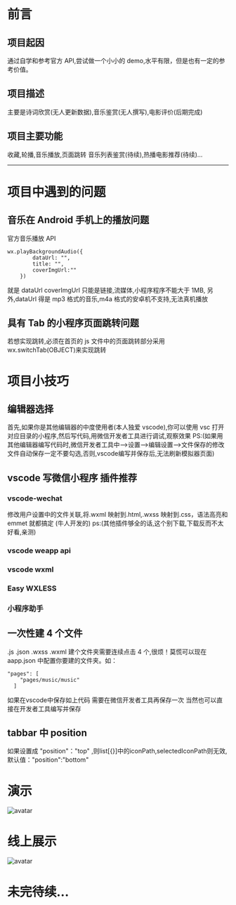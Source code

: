 # 前言

## 项目起因

通过自学和参考官方 API,尝试做一个小小的 demo,水平有限，但是也有一定的参考价值。

## 项目描述

主要是诗词欣赏(无人更新数据),音乐鉴赏(无人撰写),电影评价(后期完成)

## 项目主要功能

收藏,轮播,音乐播放,页面跳转 音乐列表鉴赏(待续),热播电影推荐(待续)...

---

# 项目中遇到的问题

## 音乐在 Android 手机上的播放问题

官方音乐播放 API

```
wx.playBackgroundAudio({
		dataUrl: "",
		title: "",
		coverImgUrl:""
	})
```

就是 dataUrl coverImgUrl 只能是链接,流媒体,小程序程序不能大于 1MB,
另外,dataUrl 得是 mp3 格式的音乐,m4a 格式的安卓机不支持,无法真机播放

## 具有 Tab 的小程序页面跳转问题

若想实现跳转,必须在首页的 js 文件中的页面跳转部分采用 wx.switchTab(OBJECT)来实现跳转

# 项目小技巧

## 编辑器选择
首先,如果你是其他编辑器的中度使用者(本人独爱 vscode),你可以使用 vsc 打开对应目录的小程序,然后写代码,用微信开发者工具进行调试,观察效果 PS:(如果用其他编辑器编写代码时,微信开发者工具中-->设置-->编辑设置-->文件保存的修改文件自动保存一定不要勾选,否则,vscode编写并保存后,无法刷新模拟器页面)

## vscode 写微信小程序 插件推荐

### vscode-wechat 
修改用户设置中的文件关联,将.wxml 映射到.html,.wxss 映射到.css，语法高亮和 emmet 就都搞定 (牛人开发的) ps:(其他插件够全的话,这个别下载,下载反而不太好看,亲测)

### vscode weapp api

### vscode wxml

### Easy WXLESS

### 小程序助手

## 一次性建 4 个文件

.js .json .wxss .wxml 建个文件夹需要连续点击 4 个,很烦！莫慌可以现在 aapp.json 中配置你要建的文件夹。如：

```
"pages": [
    "pages/music/music"
  ]
```
如果在vscode中保存如上代码 需要在微信开发者工具再保存一次 当然也可以直接在开发者工具编写并保存

## tabbar 中 position
如果设置成 "position"："top" ,则list[{}]中的iconPath,selectedIconPath则无效,默认值："position":"bottom"

# 演示
![avatar](https://github.com/wangyuan3181/wxApp/blob/master/wxApp1%E5%BC%80%E5%8F%91%E7%89%88/images/show/show.gif)

# 线上展示
![avatar](https://github.com/wangyuan3181/wxApp/blob/master/wxApp1%E5%BC%80%E5%8F%91%E7%89%88/images/show/onLine.gif)

# 未完待续...